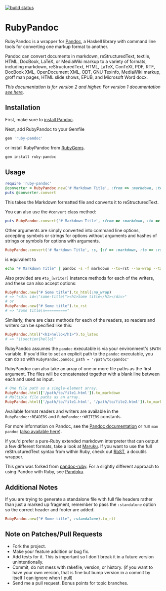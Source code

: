 [![build status](https://travis-ci.org/dalehamel/ruby-pandoc.svg)](https://travis-ci.org/dalehamel/ruby-pandoc)

# RubyPandoc

RubyPandoc is a wrapper for [Pandoc](http://johnmacfarlane.net/pandoc/), a
Haskell library with command line tools for converting one markup format to
another.

Pandoc can convert documents in markdown, reStructuredText, textile, HTML,
DocBook, LaTeX, or MediaWiki markup to a variety of formats, including
markdown, reStructuredText, HTML, LaTeX, ConTeXt, PDF, RTF, DocBook XML,
OpenDocument XML, ODT, GNU Texinfo, MediaWiki markup, groff man pages,
HTML slide shows, EPUB, and Microsoft Word docx.

*This documentation is for version 2 and higher. For version 1 documentation
[see here](https://github.com/alphabetum/ruby-pandoc/blob/v1.0.0/README.markdown).*

## Installation

First, make sure to
[install Pandoc](http://johnmacfarlane.net/pandoc/installing.html).

Next, add RubyPandoc to your Gemfile

```ruby
gem 'ruby-pandoc'
```

or install RubyPandoc from [RubyGems](http://rubygems.org/gems/ruby-pandoc).

```bash
gem install ruby-pandoc
```

## Usage

```ruby
require 'ruby-pandoc'
@converter = RubyPandoc.new('# Markdown Title', :from => :markdown, :to => :rst)
puts @converter.convert
```

This takes the Markdown formatted file and converts it to reStructuredText.

You can also use the `#convert` class method:

```ruby
puts RubyPandoc.convert('# Markdown Title', :from => :markdown, :to => :html)
```

Other arguments are simply converted into command line options, accepting
symbols or strings for options without arguments and hashes of strings or
symbols for options with arguments.

```ruby
RubyPandoc.convert('# Markdown Title', :s, {:f => :markdown, :to => :rst}, 'no-wrap', :table_of_contents)
```

is equivalent to

```bash
echo "# Markdown Title" | pandoc -s -f markdown --to=rst --no-wrap --table-of-contents
```

Also provided are `#to_[writer]` instance methods for each of the writers,
and these can also accept options:

```ruby
RubyPandoc.new("# Some title").to_html(:no_wrap)
# => "<div id=\"some-title\"><h1>Some title</h1></div>"
# or
RubyPandoc.new("# Some title").to_rst
# => "Some title\n=========="
```

Similarly, there are class methods for each of the readers, so readers
and writers can be specified like this:

```ruby
RubyPandoc.html("<h1>hello</h1>").to_latex
# => "\\section{hello}"
```

RubyPandoc assumes the `pandoc` executable is via your environment's `$PATH`
variable.  If you'd like to set an explicit path to the `pandoc` executable,
you can do so with  `RubyPandoc.pandoc_path = '/path/to/pandoc'`

RubyPandoc can also take an array of one or more file paths as the first
argument. The files will be concatenated together with a blank line between
each and used as input.

```ruby
# One file path as a single-element array.
RubyPandoc.html(['/path/to/file1.html']).to_markdown
# Multiple file paths as an array.
RubyPandoc.html(['/path/to/file1.html', '/path/to/file2.html']).to_markdown
```

Available format readers and writers are available in the `RubyPandoc::READERS`
and `RubyPandoc::WRITERS` constants.

For more information on Pandoc, see the
[Pandoc documentation](http://johnmacfarlane.net/pandoc/)
or run `man pandoc`
([also available here](http://johnmacfarlane.net/pandoc/pandoc.1.html)).

If you'd prefer a pure-Ruby extended markdown interpreter that can output a
few different formats, take a look at [Maruku](http://maruku.rubyforge.org/).
If you want to use the full reStructuredText syntax from within Ruby, check
out [RbST](https://github.com/alphabetum/rbst), a docutils wrapper.

This gem was forked from [pandoc-ruby](https://github.com/alphabetum/pandoc-ruby). For a
slightly different approach to using Pandoc with Ruby, see
[Pandoku](http://github.com/dahlia/pandoku).

## Additional Notes

If you are trying to generate a standalone file with full file headers rather
than just a marked up fragment, remember to pass the `:standalone` option so
the correct header and footer are added.

```ruby
RubyPandoc.new("# Some title", :standalone).to_rtf
```

## Note on Patches/Pull Requests

* Fork the project.
* Make your feature addition or bug fix.
* Add tests for it. This is important so I don't break it in a
  future version unintentionally.
* Commit, do not mess with rakefile, version, or history.
  (if you want to have your own version, that is fine but
  bump version in a commit by itself I can ignore when I pull)
* Send me a pull request. Bonus points for topic branches.
